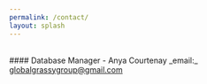 ```yaml
---
permalink: /contact/
layout: splash
---
```

<br>
#### Database Manager - Anya Courtenay
_email:_ <a href="mailto:globalgrassygroup@gmail.com">globalgrassygroup@gmail.com</a>
